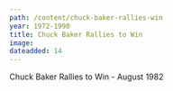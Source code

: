 ```yaml
---
path: /content/chuck-baker-rallies-win
year: 1972-1990
title: Chuck Baker Rallies to Win
image: 
dateadded: 14
---
```


Chuck Baker Rallies to Win - August 1982

